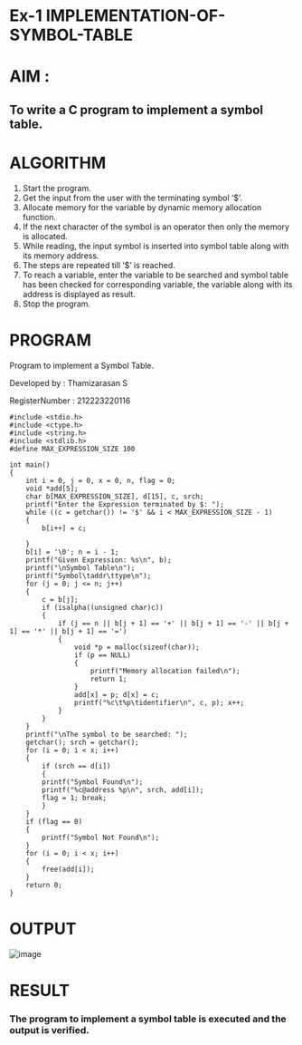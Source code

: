 # Ex-1 IMPLEMENTATION-OF-SYMBOL-TABLE
# AIM :
## To write a C program to implement a symbol table.
# ALGORITHM
1.	Start the program.
2.	Get the input from the user with the terminating symbol ‘$’.
3.	Allocate memory for the variable by dynamic memory allocation function.
4.	If the next character of the symbol is an operator then only the memory is allocated.
5.	While reading, the input symbol is inserted into symbol table along with its memory address.
6.	The steps are repeated till ‘$’ is reached.
7.	To reach a variable, enter the variable to be searched and symbol table has been checked for corresponding variable, the variable along with its address is displayed as result.
8.	Stop the program. 
# PROGRAM
Program to implement a Symbol Table.

Developed by : Thamizarasan S

RegisterNumber : 212223220116
```
#include <stdio.h> 
#include <ctype.h> 
#include <string.h> 
#include <stdlib.h> 
#define MAX_EXPRESSION_SIZE 100

int main() 
{
    int i = 0, j = 0, x = 0, n, flag = 0; 
    void *add[5]; 
    char b[MAX_EXPRESSION_SIZE], d[15], c, srch;
    printf("Enter the Expression terminated by $: "); 
    while ((c = getchar()) != '$' && i < MAX_EXPRESSION_SIZE - 1) 
    { 
        b[i++] = c; 
        
    } 
    b[i] = '\0'; n = i - 1;
    printf("Given Expression: %s\n", b);
    printf("\nSymbol Table\n"); 
    printf("Symbol\taddr\ttype\n");
    for (j = 0; j <= n; j++) 
    {
        c = b[j]; 
        if (isalpha((unsigned char)c)) 
        { 
            if (j == n || b[j + 1] == '+' || b[j + 1] == '-' || b[j + 1] == '*' || b[j + 1] == '=') 
            { 
                void *p = malloc(sizeof(char)); 
                if (p == NULL) 
                { 
                    printf("Memory allocation failed\n");
                    return 1; 
                } 
                add[x] = p; d[x] = c; 
                printf("%c\t%p\tidentifier\n", c, p); x++; 
            } 
        }
    }
    printf("\nThe symbol to be searched: "); 
    getchar(); srch = getchar();
    for (i = 0; i < x; i++) 
    { 
        if (srch == d[i]) 
        { 
        printf("Symbol Found\n"); 
        printf("%c@address %p\n", srch, add[i]); 
        flag = 1; break; 
        } 
    }
    if (flag == 0) 
    {
        printf("Symbol Not Found\n");
    }
    for (i = 0; i < x; i++) 
    { 
        free(add[i]); 
    }
    return 0;    
}

```
# OUTPUT
![image](https://github.com/user-attachments/assets/06a726c5-dfa2-4044-bcbe-0abe37abe691)

# RESULT
### The program to implement a symbol table is executed and the output is verified.
